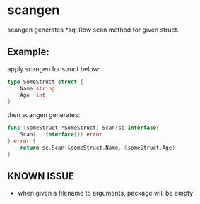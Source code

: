 scangen
=======

scangen generates *sql.Row scan method for given struct.

## Example:

apply scangen for struct below:

``` go
type SomeStruct struct {
    Name string
    Age  int
}
```

then scangen generates:

``` go
func (someStruct *SomeStruct) Scan(sc interface{
    Scan(...interface{}) error
} error {
    return sc.Scan(&someStruct.Name, &someStruct.Age)
}
```

## KNOWN ISSUE

* when given a filename to arguments, package will be empty
